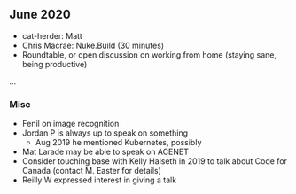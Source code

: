 ## June 2020

* cat-herder: Matt
* Chris Macrae: Nuke.Build (30 minutes)
* Roundtable, or open discussion on working from home (staying sane, being productive)

...


### Misc

* Fenil on image recognition
* Jordan P is always up to speak on something
    * Aug 2019 he mentioned Kubernetes, possibly  
* Mat Larade may be able to speak on ACENET
* Consider touching base with Kelly Halseth in 2019 to talk about Code for Canada (contact M. Easter for details)
* Reilly W expressed interest in giving a talk
